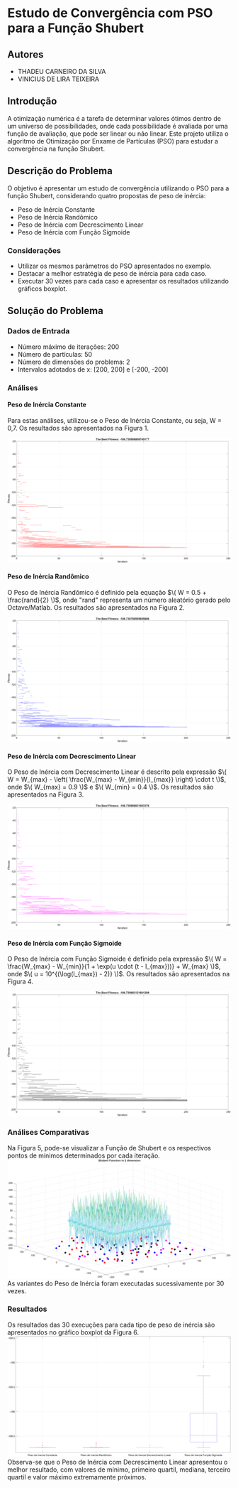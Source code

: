 # Estudo de Convergência com PSO para a Função Shubert

## Autores
- THADEU CARNEIRO DA SILVA 
- VINICIUS DE LIRA TEIXEIRA

## Introdução
A otimização numérica é a tarefa de determinar valores ótimos dentro de um universo de possibilidades, onde cada possibilidade é avaliada por uma função de avaliação, que pode ser linear ou não linear. Este projeto utiliza o algoritmo de Otimização por Enxame de Partículas (PSO) para estudar a convergência na função Shubert.

## Descrição do Problema
O objetivo é apresentar um estudo de convergência utilizando o PSO para a função Shubert, considerando quatro propostas de peso de inércia:
- Peso de Inércia Constante
- Peso de Inércia Randômico
- Peso de Inércia com Decrescimento Linear
- Peso de Inércia com Função Sigmoide

### Considerações
- Utilizar os mesmos parâmetros do PSO apresentados no exemplo.
- Destacar a melhor estratégia de peso de inércia para cada caso.
- Executar 30 vezes para cada caso e apresentar os resultados utilizando gráficos boxplot.

## Solução do Problema

### Dados de Entrada
- Número máximo de iterações: 200
- Número de partículas: 50
- Número de dimensões do problema: 2
- Intervalos adotados de x: [200, 200] e [-200, -200]

### Análises
#### Peso de Inércia Constante
Para estas análises, utilizou-se o Peso de Inércia Constante, ou seja, W = 0,7. Os resultados são apresentados na Figura 1.

![Texto Alternativo](Figure_1.png)

#### Peso de Inércia Randômico
O Peso de Inércia Randômico é definido pela equação $\( W = 0.5 + \frac{rand}{2} \)$, onde "rand" representa um número aleatório gerado pelo Octave/Matlab. Os resultados são apresentados na Figura 2.

![Texto Alternativo](Figure_2.png)

#### Peso de Inércia com Decrescimento Linear
O Peso de Inércia com Decrescimento Linear é descrito pela expressão $\( W = W_{max} - \left( \frac{W_{max} - W_{min}}{I_{max}} \right) \cdot t \)$, onde $\( W_{max} = 0.9 \)$ e $\( W_{min} = 0.4 \)$. Os resultados são apresentados na Figura 3.

![Texto Alternativo](Figure_3.png)

#### Peso de Inércia com Função Sigmoide
O Peso de Inércia com Função Sigmoide é definido pela expressão $\( W = \frac{W_{max} - W_{min}}{1 + \exp(u \cdot (t - I_{max}))} + W_{max} \)$, onde $\( u = 10^{(\log(I_{max}) - 2)} \)$. Os resultados são apresentados na Figura 4.

![Texto Alternativo](Figure_4.png)

### Análises Comparativas
Na Figura 5, pode-se visualizar a Função de Shubert e os respectivos pontos de mínimos determinados por cada iteração. 
![Texto Alternativo](Figure_5.png)
As variantes do Peso de Inércia foram executadas sucessivamente por 30 vezes.

### Resultados
Os resultados das 30 execuções para cada tipo de peso de inércia são apresentados no gráfico boxplot da Figura 6. 
![Texto Alternativo](Figure_6.png)
Observa-se que o Peso de Inércia com Decrescimento Linear apresentou o melhor resultado, com valores de mínimo, primeiro quartil, mediana, terceiro quartil e valor máximo extremamente próximos.
